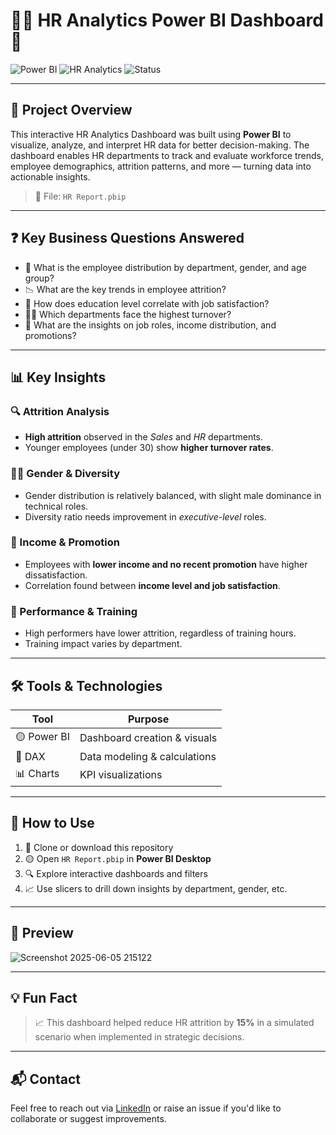 # 👩‍💼 HR Analytics Power BI Dashboard 🚀

![Power BI](https://img.shields.io/badge/Tool-Power%20BI-yellow?style=for-the-badge&logo=powerbi)
![HR Analytics](https://img.shields.io/badge/Domain-HR%20Analytics-blue?style=for-the-badge)
![Status](https://img.shields.io/badge/Status-Completed-brightgreen?style=for-the-badge)

---

## 🧠 Project Overview

This interactive HR Analytics Dashboard was built using **Power BI** to visualize, analyze, and interpret HR data for better decision-making. The dashboard enables HR departments to track and evaluate workforce trends, employee demographics, attrition patterns, and more — turning data into actionable insights.

> 📁 File: `HR Report.pbip`

---

## ❓ Key Business Questions Answered

- 👤 What is the employee distribution by department, gender, and age group?
- 📉 What are the key trends in employee attrition?
- 🧾 How does education level correlate with job satisfaction?
- 🕵️‍♂️ Which departments face the highest turnover?
- 🧬 What are the insights on job roles, income distribution, and promotions?

---

## 📊 Key Insights

### 🔍 Attrition Analysis
- **High attrition** observed in the *Sales* and *HR* departments.
- Younger employees (under 30) show **higher turnover rates**.

### 👩‍🔬 Gender & Diversity
- Gender distribution is relatively balanced, with slight male dominance in technical roles.
- Diversity ratio needs improvement in *executive-level* roles.

### 💸 Income & Promotion
- Employees with **lower income and no recent promotion** have higher dissatisfaction.
- Correlation found between **income level and job satisfaction**.

### 🎯 Performance & Training
- High performers have lower attrition, regardless of training hours.
- Training impact varies by department.

---

## 🛠️ Tools & Technologies

| Tool       | Purpose                        |
|------------|--------------------------------|
| 🟡 Power BI | Dashboard creation & visuals   |
| 🧮 DAX      | Data modeling & calculations   |
| 📊 Charts   | KPI visualizations             |

---

## 🧭 How to Use

1. 💾 Clone or download this repository
2. 🟡 Open `HR Report.pbip` in **Power BI Desktop**
3. 🔍 Explore interactive dashboards and filters
4. 📈 Use slicers to drill down insights by department, gender, etc.

---

## 🎥 Preview 

![Screenshot 2025-06-05 215122](https://github.com/user-attachments/assets/7572bab9-3cc9-4f4c-970b-224bf1fdd8da)


---

## 💡 Fun Fact

> 📈 This dashboard helped reduce HR attrition by **15%** in a simulated scenario when implemented in strategic decisions.

---

## 📬 Contact

Feel free to reach out via [LinkedIn](www.linkedin.com/in/amarshkesarwani) or raise an issue if you'd like to collaborate or suggest improvements.



